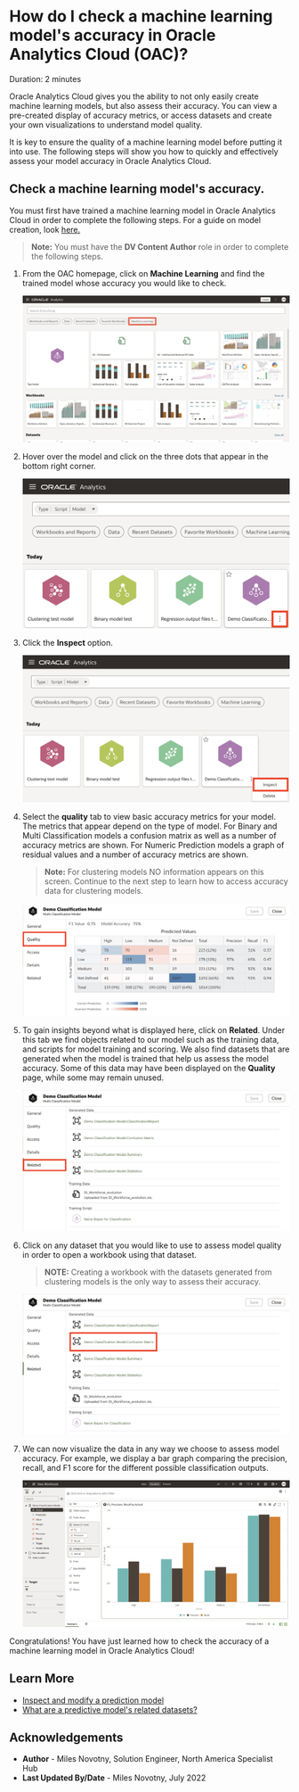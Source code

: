 # How do I check a machine learning model's accuracy in Oracle Analytics Cloud (OAC)?
Duration: 2 minutes

Oracle Analytics Cloud gives you the ability to not only easily create machine learning models, but also assess their accuracy. You can view a pre-created display of accuracy metrics, or access datasets and create your own visualizations to understand model quality.

It is key to ensure the quality of a machine learning model before putting it into use. The following steps will show you how to quickly and effectively assess your model accuracy in Oracle Analytics Cloud.

## Check a machine learning model's accuracy.
You must first have trained a machine learning model in Oracle Analytics Cloud in order to complete the following steps. For a guide on model creation, look [here.](https://apexapps.oracle.com/pls/apex/r/dbpm/livelabs/run-workshop?p210_wid=3281&session=107730485068362)
>**Note:** You must have the **DV Content Author** role in order to complete the following steps.

1. From the OAC homepage, click on **Machine Learning** and find the trained model whose accuracy you would like to check.

    ![OAC homepage](images/oac-homepage.png)

2. Hover over the model and click on the three dots that appear in the bottom right corner.

    ![OAC machine learning tab](images/oac-machinelearning.png)

3. Click the **Inspect** option.

    ![OAC machine learning tab - inspect](images/oac-machinelearning-inspect.png)

4. Select the **quality** tab to view basic accuracy metrics for your model. The metrics that appear depend on the type of model. For Binary and Multi Classification models a confusion matrix as well as a number of accuracy metrics are shown. For Numeric Prediction models a graph of residual values and a number of accuracy metrics are shown.

      >**Note:** For clustering models NO information appears on this screen. Continue to the next step to learn how to access accuracy data for clustering models.

      ![Inspect tab quality page](images/oac-inspect-quality.png)

5. To gain insights beyond what is displayed here, click on **Related**. Under this tab we find objects related to our model such as the training data, and scripts for model training and scoring. We also find datasets that are generated when the model is trained that help us assess the model accuracy. Some of this data may have been displayed on the **Quality** page, while some may remain unused.

    ![Inspect tab related page](images/oac-inspect-related.png)

6. Click on any dataset that you would like to use to assess model quality in order to open a workbook using that dataset.

      >**NOTE:** Creating a workbook with the datasets generated from clustering models is the only way to assess their accuracy.

      ![Inspect tab related page with model highlight](images/oac-inspect-related-dataset.png)

7. We can now visualize the data in any way we choose to assess model accuracy. For example, we display a bar graph comparing the precision, recall, and F1 score for the different possible classification outputs.

    ![Canvas with confusion matrix dataset](images/oac-accuracy-workbook.png)

Congratulations! You have just learned how to check the accuracy of a machine learning model in Oracle Analytics Cloud!

## Learn More

* [Inspect and modify a prediction model](https://docs.oracle.com/en/cloud/paas/analytics-cloud/tutorial-inspect-modify-prediction-model/index.html)
* [What are a predictive model's related datasets?](https://docs.oracle.com/en/cloud/paas/analytics-cloud/acubi/create-and-use-oracle-analytics-predictive-models.html#GUID-4C55DF0E-7FBB-40B7-8650-71CCCA574F57)

## Acknowledgements
* **Author** - Miles Novotny, Solution Engineer, North America Specialist Hub
* **Last Updated By/Date** - Miles Novotny, July 2022
